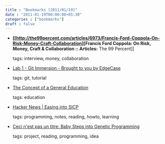 ```yaml
---
title : "Bookmarks [2011/01/19]"
date : "2011-01-19T00:00:00+05:30"
categories : ["bookmarks"]
draft : false
---
```


-   **[[<http://the99percent.com/articles/6973/Francis-Ford-Coppola-On-Risk-Money-Craft-Collaboration>][Francis Ford Coppola: On Risk, Money, Craft & Collaboration :: Articles:** The 99 Percent]]

    tags: interview, money, collaboration

<!--listend-->

-   [Lab 1 - Git Immersion - Brought to you by EdgeCase](http://gitimmersion.com/lab_01.html)

    tags: git, tutorial

<!--listend-->

-   [The Concept of a General Education](http://web.media.mit.edu/~minsky/OLPC-5.html)

    tags: education

<!--listend-->

-   [Hacker News | Easing into SICP](http://news.ycombinator.com/item?id=2115756)

    tags: programming, notes, reading, howto, learning

<!--listend-->

-   [Ceci n'est pas un titre: Baby Steps into Genetic Programming](http://aerique.blogspot.com/2011/01/baby-steps-into-genetic-programming.html)

    tags: project, reading, programming, idea
